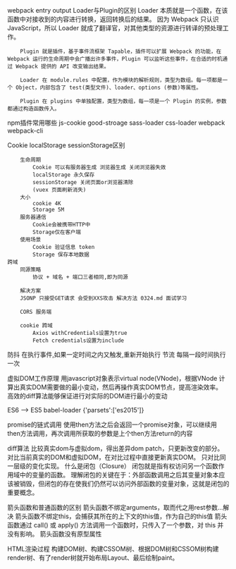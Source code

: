 webpack
    entry
    output
    Loader与Plugin的区别
        Loader 本质就是一个函数，在该函数中对接收到的内容进行转换，返回转换后的结果。 因为 Webpack 只认识 JavaScript，所以 Loader 就成了翻译官，对其他类型的资源进行转译的预处理工作。

        Plugin 就是插件，基于事件流框架 Tapable，插件可以扩展 Webpack 的功能，在 Webpack 运行的生命周期中会广播出许多事件，Plugin 可以监听这些事件，在合适的时机通过 Webpack 提供的 API 改变输出结果。

        Loader 在 module.rules 中配置，作为模块的解析规则，类型为数组。每一项都是一个 Object，内部包含了 test(类型文件)、loader、options (参数)等属性。

        Plugin 在 plugins 中单独配置，类型为数组，每一项是一个 Plugin 的实例，参数都通过构造函数传入。

npm插件常用哪些
    js-cookie
    good-stroage
    sass-loader
    css-loader
    webpack
    webpack-cli

Cookie localStorage sessionStorage区别

        生命周期
            Cookie 可以有服务器生成 浏览器生成 关闭浏览器失效
            localStorage 永久保存
            sessionStorage 关闭页面or浏览器清除
            (vuex 页面刷新消失)
        大小
            cookie 4K
            Storage 5M
        服务器通信
            Cookie会被携带HTTP中
            Storage仅在客户端
        使用场景
            Cookie 验证信息 token
            Storage 保存本地数据
    跨域
        同源策略
            协议 + 域名 + 端口三者相同,即为同源

        解决方案
        JSONP 只接受GET请求 会受到XXS攻击 解决方法 0324.md 面试学习

        CORS 服务端

        cookie 跨域
            Axios withCredentials设置为true
            Fetch credentials设置为include

防抖 在执行事件,如果一定时间之内又触发,重新开始执行
节流 每隔一段时间执行一次

虚拟DOM工作原理
    用javascript对象表示virtual node(VNode)，根据VNode 计算出真实DOM需要做的最小变动，然后再操作真实DOM节点，提高渲染效率。
    高效的diff算法能够保证进行对实际的DOM进行最小的变动

ES6 --> ES5
    babel-loader {'parsets':['es2015']}

promise的链式调用
    使用then方法之后会返回一个promise对象，可以继续用then方法调用，再次调用所获取的参数是上个then方法return的内容

diff算法
    比较真实dom与虚拟dom，得出差异dom patch，只更新改变的部分。
    对比当前真实的DOM和虚拟DOM，在对比过程中直接更新真实DOM。
    只对比同一层级的变化实现。
什么是闭包（Closure）
    闭包就是指有权访问另一个函数作用域中的变量的函数。
    理解闭包的关键在于：外部函数调用之后其变量对象本应该被销毁，但闭包的存在使我们仍然可以访问外部函数的变量对象，这就是闭包的重要概念。

箭头函数和普通函数的区别
    箭头函数不绑定arguments，取而代之用rest参数...解决
    箭头函数不绑定this，会捕获其所在的上下文的this值，作为自己的this值
    箭头函数通过 call()  或   apply() 方法调用一个函数时，只传入了一个参数，对 this 并没有影响。
    箭头函数没有原型属性

HTML渲染过程
    构建DOM树、构建CSSOM树、根据DOM树和CSSOM树构建render树、有了render树就开始布局Layout、最后绘制paint。